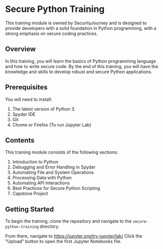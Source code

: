 # Secure Python Training

This training module is owned by SecurityJourney and is designed to provide developers with a solid foundation in Python programming, with a strong emphasis on secure coding practices.

## Overview

In this training, you will learn the basics of Python programming language and how to write secure code. By the end of this training, you will have the knowledge and skills to develop robust and secure Python applications.

## Prerequisites

You will need to install:

1. The latest version of Python 3.
2. Spyder IDE
3. Git
4. Chome or Firefox (To run Jupyter Lab)

## Contents

This training module consists of the following sections:

1. Introduction to Python
2. Debugging and Error Handling in Spyder
3. Automating File and System Operations
4. Processing Data with Python
5. Automating API Interactions
6. Best Practices for Secure Python Scripting
7. Capstone Project

## Getting Started

To begin the training, clone the repository and navigate to the `secure-python-training` directory.

From there, navigate to https://jupyter.org/try-jupyter/lab/
Click the "Upload" button to open the first Jupyter Notebooks file.
